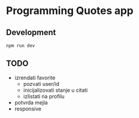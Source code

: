 # Programming Quotes app

## Development

```
npm run dev
```

## TODO

- izrendati favorite
  - pozvati user/id
  - inicijalizovati stanje u citati
  - izlistati na profilu
- potvrda mejla
- responsive
